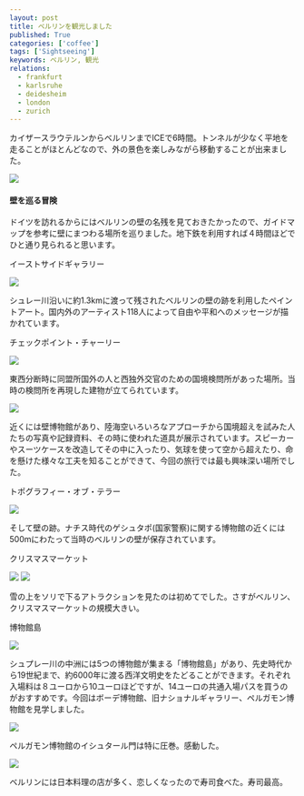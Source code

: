 ```yaml
---
layout: post
title: ベルリンを観光しました
published: True
categories: ['coffee']
tags: ['Sightseeing']
keywords: ベルリン, 観光
relations:
  - frankfurt
  - karlsruhe
  - deidesheim
  - london
  - zurich
---
```


カイザースラウテルンからベルリンまでICEで6時間。トンネルが少なく平地を走ることがほとんどなので、外の景色を楽しみながら移動することが出来ました。

<img src="https://dl.dropboxusercontent.com/u/12208857/img/berlin31.JPG" class="image-on-frame-small">

#### 壁を巡る冒険

ドイツを訪れるからにはベルリンの壁の名残を見ておきたかったので、ガイドマップを参考に壁にまつわる場所を巡りました。地下鉄を利用すれば４時間ほどでひと通り見られると思います。

<p class="injection-center">イーストサイドギャラリー</p>

<img src="https://dl.dropboxusercontent.com/u/12208857/img/berlin01.JPG" class="image-on-frame">

シュレー川沿いに約1.3kmに渡って残されたベルリンの壁の跡を利用したペイントアート。国内外のアーティスト118人によって自由や平和へのメッセージが描かれています。

<p class="injection-center">チェックポイント・チャーリー</p>

<img src="https://dl.dropboxusercontent.com/u/12208857/img/berlin02.JPG" class="image-on-frame">

東西分断時に同盟所国外の人と西独外交官のための国境検問所があった場所。当時の検問所を再現した建物が立てられています。

<img src="https://dl.dropboxusercontent.com/u/12208857/img/berlin03.JPG" class="image-on-frame">

近くには壁博物館があり、陸海空いろいろなアプローチから国境超えを試みた人たちの写真や記録資料、その時に使われた道具が展示されています。スピーカーやスーツケースを改造してその中に入ったり、気球を使って空から超えたり、命を懸けた様々な工夫を知ることができて、今回の旅行では最も興味深い場所でした。

<p class="injection-center">トポグラフィー・オブ・テラー</p>

<img src="https://dl.dropboxusercontent.com/u/12208857/img/berlin04.JPG" class="image-on-frame">

そして壁の跡。ナチス時代のゲシュタポ(国家警察)に関する博物館の近くには500mにわたって当時のベルリンの壁が保存されています。

<p class="injection-center">クリスマスマーケット</p>

<img src="https://dl.dropboxusercontent.com/u/12208857/img/berlin11.JPG" class="image-on-frame">

<img src="https://dl.dropboxusercontent.com/u/12208857/img/berlin12.JPG" class="image-on-frame">

雪の上をソリで下るアトラクションを見たのは初めてでした。さすがベルリン、クリスマスマーケットの規模大きい。

<p class="injection-center">博物館島</p>

<img src="https://dl.dropboxusercontent.com/u/12208857/img/berlin21.JPG" class="image-on-frame">

シュプレー川の中洲には5つの博物館が集まる「博物館島」があり、先史時代から19世紀まで、約6000年に渡る西洋文明史をたどることができます。それぞれ入場料は８ユーロから10ユーロほどですが、14ユーロの共通入場パスを買うのがおすすめです。今回はボーデ博物館、旧ナショナルギャラリー、ペルガモン博物館を見学しました。

<img src="https://dl.dropboxusercontent.com/u/12208857/img/berlin22.JPG" class="image-on-frame">

ペルガモン博物館のイシュタール門は特に圧巻。感動した。

<img src="https://dl.dropboxusercontent.com/u/12208857/img/berlin32.JPG" class="image-on-frame-small">

ベルリンには日本料理の店が多く、恋しくなったので寿司食べた。寿司最高。
